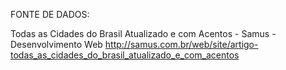 ﻿﻿FONTE DE DADOS:

Todas as Cidades do Brasil Atualizado e com Acentos - Samus - Desenvolvimento Web
http://samus.com.br/web/site/artigo-todas_as_cidades_do_brasil_atualizado_e_com_acentos
